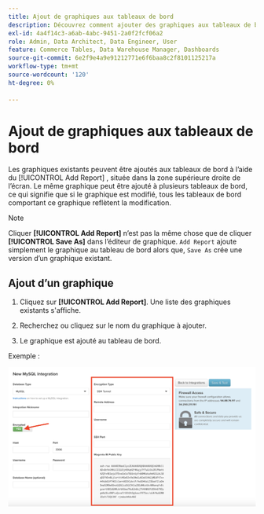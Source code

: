 ```yaml
---
title: Ajout de graphiques aux tableaux de bord
description: Découvrez comment ajouter des graphiques aux tableaux de bord à l’aide de la fonction Ajouter un rapport .
exl-id: 4a4f14c3-a6ab-4abc-9451-2a0f2fcf06a2
role: Admin, Data Architect, Data Engineer, User
feature: Commerce Tables, Data Warehouse Manager, Dashboards
source-git-commit: 6e2f9e4a9e91212771e6f6baa8c2f8101125217a
workflow-type: tm+mt
source-wordcount: '120'
ht-degree: 0%

---
```


# Ajout de graphiques aux tableaux de bord

Les graphiques existants peuvent être ajoutés aux tableaux de bord à l’aide du [!UICONTROL Add Report] , située dans la zone supérieure droite de l’écran. Le même graphique peut être ajouté à plusieurs tableaux de bord, ce qui signifie que si le graphique est modifié, tous les tableaux de bord comportant ce graphique reflètent la modification.

>[!NOTE]
>
>Cliquer **[!UICONTROL Add Report]** n’est pas la même chose que de cliquer **[!UICONTROL Save As]** dans l’éditeur de graphique. `Add Report` ajoute simplement le graphique au tableau de bord alors que, `Save As` crée une version d’un graphique existant.

## Ajout d’un graphique

1. Cliquez sur **[!UICONTROL Add Report]**. Une liste des graphiques existants s&#39;affiche.

1. Recherchez ou cliquez sur le nom du graphique à ajouter.

1. Le graphique est ajouté au tableau de bord.

Exemple :

![ajouter un graphique](../../assets/sql-integration-encrypted-yes.png)
